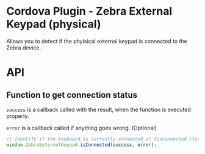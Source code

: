 # Cordova Plugin - Zebra External Keypad (physical)

Allows you to detect if the phyisical external keypad is connected to the Zebra device.

# API

## Function to get connection status

`success` is a callback called with the result, when the function is executed properly.

`error` is a callback called if anything goes wrong. (Optional)

```js
// Identify if the keyboard is currently connected or disconnected (true/false).
window.ZebraExternalKeypad.isConnected(success, error);
